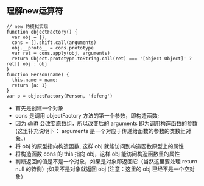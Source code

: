 ## 理解new运算符

```
// new 的模拟实现
function objectFactory() {
  var obj = {},
  cons = [].shift.call(arguments)
  obj.__proto__ = cons.prototype
  var ret = cons.apply(obj, arguments)
  return Object.prototype.toString.call(ret) === '[object Object]' ? ret|| obj : obj
}
function Person(name) {
  this.name = name;
  return {a: 1}
}
var p = objectFactory(Person, 'fefeng')

```  
* 首先是创建一个对象
* cons 是调用 objectFactory 方法的第一个参数，即构造函数; 
* 因为 shift 会改变原数组，所以改变后的 arguments 即为调用构造函数的参数 (这里补充说明下： arguments 是一个对应于传递给函数的参数的类数组对象。)
* 将 obj 的原型指向构造函数, 这样 obj 就能访问到构造函数原型上的属性
* 将构造函数 cons 的 this 指向 obj，这样 obj 能访问构造函数里的属性
* 判断返回的值是不是一个对象，如果是对象即返回它（当然这里要处理 return null 的特例）;如果不是对象就返回 obj (注意：这里的 obj 已经不是一个空对象）
